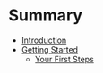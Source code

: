 # Summary

* [Introduction](README.md)
* [Getting Started](getting-started/README.md)
   * [Your First Steps](getting-started/first-steps.md)

